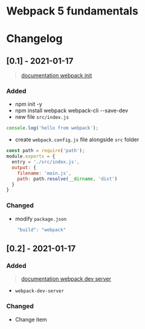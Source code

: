 # Webpack 5 fundamentals

# Changelog

## [0.1] - 2021-01-17

> [documentation webpack init](https://webpack.js.org/guides/development/#using-webpack-dev-server)

### Added

- npm init -y
- npm install webpack webpack-cli --save-dev
- new file `src/index.js`

```javascript
console.log('hello from webpack');
```

- create `webpack.config.js` file alongside `src` folder

```javascript
const path = require('path');
module.exports = {
  entry = './src/index.js',
  output: {
    filename: 'main.js',
    path: path.resolve(__dirname, 'dist')
  }
}
```

### Changed

- modify `package.json`

```javascript
    "build": "webpack"
```

## [0.2] - 2021-01-17

### Added

> [documentation webpack dev server](https://webpack.js.org/guides/development/#using-webpack-dev-server)

- `webpack-dev-server`

### Changed

- Change item
